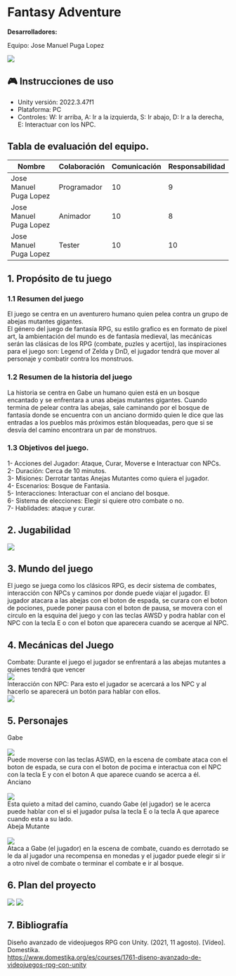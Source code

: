 # Fantasy Adventure

**Desarrolladores:**

Equipo: Jose Manuel Puga Lopez 


[Añade una imagen de tu juego.]: #
![](JuegoCaptura.png)

## 🎮 Instrucciones de uso
- Unity versión: 2022.3.47f1
- Plataforma: PC
- Controles: W: Ir arriba, A: Ir a la izquierda, S: Ir abajo, D: Ir a la derecha, E: Interactuar con los NPC.


## Tabla de evaluación del equipo.

| Nombre | Colaboración | Comunicación | Responsabilidad
| ----------- | ----------- | ----------- | ----------- |
| Jose Manuel Puga Lopez | Programador | 10 | 9 |
| Jose Manuel Puga Lopez | Animador |  10 | 8 |
| Jose Manuel Puga Lopez | Tester |  10 | 10 |

## 1. Propósito de tu juego

### 1.1 Resumen del juego

El juego se centra en un aventurero humano quien pelea contra un grupo de abejas mutantes gigantes.<br>
El género del juego de fantasía RPG, su estilo grafico es en formato de pixel art, la ambientación del mundo es de fantasía medieval, las mecánicas serán las clásicas de los RPG (combate, puzles y acertijo), las inspiraciones para el juego son: Legend of Zelda y DnD, el jugador tendrá que mover al personaje y combatir contra los monstruos.

### 1.2 Resumen de la historia del juego

[Entre 80 y 100 palabras, manteniendo un enfoque claro en los puntos mencionados.]: # 
La historia se centra en Gabe un humano quien está en un bosque encantado y se enfrentara a unas abejas mutantes gigantes. Cuando termina de pelear contra las abejas, sale caminando por el bosque de fantasía donde se encuentra con un anciano dormido quien le dice que las entradas a los pueblos más próximos están bloqueadas, pero que si se desvía del camino encontrara un par de monstruos.

### 1.3 Objetivos del juego.
1- Acciones del Jugador: Ataque, Curar, Moverse e Interactuar con NPCs. <br>
2- Duración: Cerca de 10 minutos. <br>
3- Misiones: Derrotar tantas Anejas Mutantes como quiera el jugador. <br>
4- Escenarios: Bosque de Fantasia. <br>
5- Interacciones: Interactuar con el anciano del bosque. <br>
6- Sistema de elecciones: Elegir si quiere otro combate o no. <br>
7- Hablidades: ataque y curar. <br>

[Incluyan entre 6 y 10 puntos en la lista.]: # 

## 2. Jugabilidad

[Escribe un resumen de mínimo 150 palabras. Incluye al menos una imagen para ilustrar los controles.]: # 
![](teclado.jpg)

## 3. Mundo del juego

[Es importante que su proyecto abarque al menos 4 hojas.]: # 
El juego se juega como los clásicos RPG, es decir sistema de combates, interacción con NPCs y caminos por donde puede viajar el jugador. El jugador atacara a las abejas con el boton de espada, se curara con el boton de pociones, puede poner pausa con el boton de pausa, se movera con el circulo en la esquina del juego y con las teclas AWSD y podra hablar con el NPC con la tecla E o con el boton que aparecera cuando se acerque al NPC.

## 4. Mecánicas del Juego

[Incluye ejemplos claros o diagramas.]: # 
Combate: Durante el juego el jugador se enfrentará a las abejas mutantes a quienes tendrá que vencer <br>
![](JuegoMecanicas1.png)
<br>
Interacción con NPC:  Para esto el jugador se acercará a los NPC y al hacerlo se aparecerá un botón para hablar con ellos. <br>
![](JuegoMecanicas2.png)

## 5. Personajes

[Es importante que incluyan al menos dos personajes principales completamente diseñados.]: # 
Gabe <br>
<br>
![](Gabe.png)
<br>
Puede moverse con las teclas ASWD, en la escena de combate ataca con el boton de espada, se cura con el boton de pocima e interactua con el NPC con la tecla E y con el boton A que aparece cuando se acerca a él.
<br>
Anciano<br>
<br>
![](Anciano.png)
<br>
Esta quieto a mitad del camino, cuando Gabe (el jugador) se le acerca puede hablar con el si el jugador pulsa la tecla E o la tecla A que aparece cuando esta a su lado.
<br>
Abeja Mutante<br>
<br>
![](Abeja.png)
<br>
Ataca a Gabe (el jugador) en la escena de combate, cuando es derrotado se le da al jugador una recompensa en monedas y el jugador puede elegir si ir a otro nivel de combate o terminar el combate e ir al bosque.

## 6. Plan del proyecto

[El plan debe incluir un diagrama de Gantt con el cronograma de desarrollo, ten en cuenta las fechas.]: # 
![](Diagrama_Proyecto2.png)
![](Diagrama_Proyecto1.png)

## 7. Bibliografía

[Cada fuente debe ser citada de manera correcta, siguiendo el formato APA.]: # 
Diseño avanzado de videojuegos RPG con Unity. (2021, 11 agosto). [Vídeo]. Domestika. <br>
https://www.domestika.org/es/courses/1761-diseno-avanzado-de-videojuegos-rpg-con-unity
